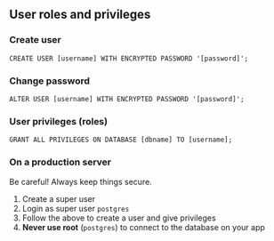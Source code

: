 ## User roles and privileges

### Create user

`CREATE USER [username] WITH ENCRYPTED PASSWORD '[password]';`

### Change password

`ALTER USER [username] WITH ENCRYPTED PASSWORD '[password]';`

### User privileges (roles)

`GRANT ALL PRIVILEGES ON DATABASE [dbname] TO [username];`

### On a production server

Be careful! Always keep things secure.

1. Create a super user
2. Login as super user `postgres`
3. Follow the above to create a user and give privileges
4. **Never use root** (`postgres`) to connect to the database on your app
